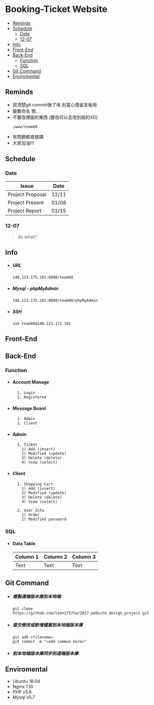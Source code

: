 # Booking-Ticket Website

* [Reminds](#reminds)
* [Schedule](#schedule)
  + [Date](#date)
  + [12-07](#12-07)
* [Info](#info)
* [Front-End](#front-end)
* [Back-End](#back-end)
  + [Function](#function)
  + [SQL](#sql)
* [Git Command](#git-command)
* [Enviromental](#enviromental)

<small><i><a href='http://ecotrust-canada.github.io/markdown-toc/'></a></i></small>

## Reminds
* 寫清楚git commit做了啥 別當心情留言板用
* 變數命名 摁...
* 不要改裡面的東西 (要改可以去改別組的XD)
    ```
    /www/team08
    ```
* 有問題都直接講
* 大家加油!!!


## Schedule
### Date
| Issue | Date |
| ----- | ---- |
| Project Proposal | 12/11 |
| Project Present  | 01/08 |
| Project Report   | 01/15 |

### 12-07
> do what?


## Info
* ##### URL
    ```
    140.123.175.101:8080/team08
    ```

* ##### Mysql - phpMyAdmin
    ```
    140.123.175.101:8080/team08/phpMyAdmin
    ```

* ##### SSH
    ```
    ssh team08@140.123.175.101
    ```


## Front-End


## Back-End
### Function
* #### Account Manage
    ```
      1. Login
      2. Registered
    ```

* #### Message Board
    ```
      1. Admin 
      2. Client
    ```

* #### Admin
    ```
      1. Ticket
        1) Add (insert)
        2) Modified (update)
        3) Delete (delete)
        4) View (select)
    ```

* #### Client 
    ```
      1. Shopping Cart
        1) Add (insert)
        2) Modified (update)
        3) Delete (delete)
        4) View (select)

      2. User Info
        1) Order
        2) Modified password
    ``` 

### SQL
* #### Data Table
    | Column 1 | Column 2 | Column 3 |
    | -------- | -------- | -------- |
    | Text     | Text     | Text     |


## Git Command
* ##### 複製遠端版本庫到本地端
    ```
    git clone https://github.com/leon1757tw/2017_website_design_project.git
    ```

* ##### 提交修改或新增檔案到本地端版本庫
    ```
    git add <filename>
    git commit -m "<add common here>"
    ```

* ##### 到本地端版本庫同步到遠端版本庫


## Enviromental
* Ubuntu 16.04
* Nginx 1.10
* PHP v5.6
* Mysql v5.7
